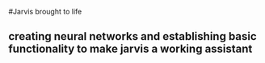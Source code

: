 #Jarvis brought to life

## creating neural networks and establishing basic functionality to make jarvis a working assistant
